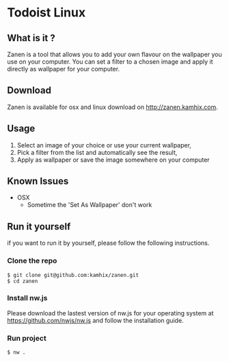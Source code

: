 # Todoist Linux

## What is it ?

Zanen is a tool that allows you to add your own flavour on the wallpaper you use on your computer.
You can set a filter to a chosen image and apply it directly as wallpaper for your computer.

## Download

Zanen is available for osx and linux download on http://zanen.kamhix.com.

## Usage

1. Select an image of your choice or use your current wallpaper,
2. Pick a filter from the list and automatically see the result,
3. Apply as wallpaper or save the image somewhere on your computer

## Known Issues

* OSX
  - Sometime the 'Set As Wallpaper' don't work

## Run it yourself

if you want to run it by yourself, please follow the following instructions.

### Clone the repo

    $ git clone git@github.com:kamhix/zanen.git
    $ cd zanen

### Install nw.js

Please download the lastest version of nw.js for your operating system at https://github.com/nwjs/nw.js
and follow the installation guide.

### Run project

    $ nw .

